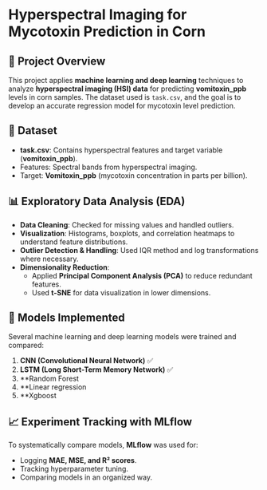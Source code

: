 # Hyperspectral Imaging for Mycotoxin Prediction in Corn

## 📌 Project Overview

This project applies **machine learning and deep learning** techniques to analyze **hyperspectral imaging (HSI) data** for predicting **vomitoxin\_ppb** levels in corn samples. The dataset used is `task.csv`, and the goal is to develop an accurate regression model for mycotoxin level prediction.

## 💂️️ Dataset

- **task.csv**: Contains hyperspectral features and target variable (**vomitoxin\_ppb**).
- Features: Spectral bands from hyperspectral imaging.
- Target: **Vomitoxin\_ppb** (mycotoxin concentration in parts per billion).

## 📊 Exploratory Data Analysis (EDA)

- **Data Cleaning**: Checked for missing values and handled outliers.
- **Visualization**: Histograms, boxplots, and correlation heatmaps to understand feature distributions.
- **Outlier Detection & Handling**: Used IQR method and log transformations where necessary.
- **Dimensionality Reduction**:
  - Applied **Principal Component Analysis (PCA)** to reduce redundant features.
  - Used **t-SNE** for data visualization in lower dimensions.

## 🏰️ Models Implemented

Several machine learning and deep learning models were trained and compared:

1. **CNN (Convolutional Neural Network)** ✅
2. **LSTM (Long Short-Term Memory Network)** ✅
3. **Random Forest
4. **Linear regression
5. **Xgboost

## 📈 Experiment Tracking with MLflow

To systematically compare models, **MLflow** was used for:

- Logging **MAE, MSE, and R² scores**.
- Tracking hyperparameter tuning.
- Comparing models in an organized way.
